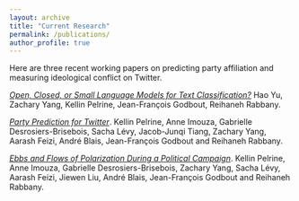 ```yaml
---
layout: archive
title: "Current Research"
permalink: /publications/
author_profile: true
---
```


Here are three recent working papers on predicting party affiliation and measuring ideological conflict on Twitter.
							
[*Open, Closed, or Small Language Models for Text Classification?*](https://arxiv.org/abs/2308.10092) Hao Yu, Zachary Yang, Kellin Pelrine, Jean-François Godbout, Reihaneh Rabbany. 

[*Party Prediction for Twitter*](https://arxiv.org/abs/2308.13699). Kellin Pelrine, Anne Imouza, Gabrielle Desrosiers-Brisebois, Sacha Lévy, Jacob-Junqi Tiang, Zachary Yang, Aarash Feizi, André Blais, Jean-François Godbout and Reihaneh Rabbany.

[*Ebbs and Flows of Polarization During a Political Campaign*](https://jf-godbout.github.io/files/interpolar.pdf). Kellin Pelrine, Anne Imouza, Gabrielle Desrosiers-Brisebois, Zachary Yang, Sacha Lévy, Aarash Feizi, Jiewen Liu, André Blais, Jean-François Godbout and Reihaneh Rabbany.

